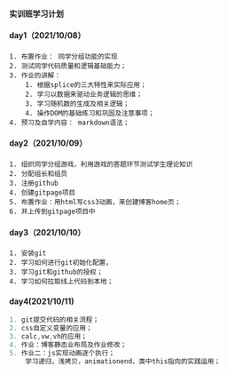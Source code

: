 #### 实训班学习计划

#### day1（2021/10/08）

 	1. 布置作业： 同学分组功能的实现
 	2. 测试同学代码质量和逻辑基础能力；
 	3. 作业的讲解：
 	  	1. 根据splice的三大特性来实际应用；
 	  	2. 学习以数据来驱动业务逻辑的思维；
 	  	3. 学习随机数的生成及相关逻辑；
 	  	4. 操作DOM的基础练习和巩固及注意事项；
 	4. 预习及自学内容： markdown语法；

#### day2（2021/10/09）

	1. 组织同学分组游戏，利用游戏的答题环节测试学生理论知识
	2. 分配组长和组员
	3. 注册github
	4. 创建gitpage项目
	5. 布置作业：用html写css3动画，来创建博客home页；
	6. 并上传到gitpage项目中

#### day3（2021/10/10）

	1. 安装git
	2. 学习如何进行git初始化配置，
	3. 学习git和github的授权；
	4. 学习如何拉取线上代码到本地；

#### day4(2021/10/11)

```javascript
1. git提交代码的相关流程；
2. css自定义变量的应用；
3. calc,vw,vh的应用；
4. 作业：博客静态业布局及作业修改；
5. 作业二：js实现动画逐个执行；
	学习递归，浅拷贝，animationend，类中this指向的实践运用；
```

